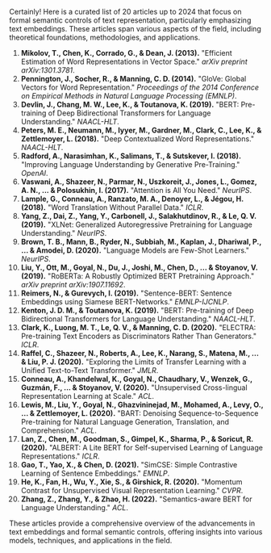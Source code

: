 Certainly! Here is a curated list of 20 articles up to 2024 that focus on formal semantic controls of text representation, particularly emphasizing text embeddings. These articles span various aspects of the field, including theoretical foundations, methodologies, and applications.

1. **Mikolov, T., Chen, K., Corrado, G., & Dean, J. (2013).** "Efficient Estimation of Word Representations in Vector Space." *arXiv preprint arXiv:1301.3781*.
2. **Pennington, J., Socher, R., & Manning, C. D. (2014).** "GloVe: Global Vectors for Word Representation." *Proceedings of the 2014 Conference on Empirical Methods in Natural Language Processing (EMNLP)*.
3. **Devlin, J., Chang, M. W., Lee, K., & Toutanova, K. (2019).** "BERT: Pre-training of Deep Bidirectional Transformers for Language Understanding." *NAACL-HLT*.
4. **Peters, M. E., Neumann, M., Iyyer, M., Gardner, M., Clark, C., Lee, K., & Zettlemoyer, L. (2018).** "Deep Contextualized Word Representations." *NAACL-HLT*.
5. **Radford, A., Narasimhan, K., Salimans, T., & Sutskever, I. (2018).** "Improving Language Understanding by Generative Pre-Training." *OpenAI*.
6. **Vaswani, A., Shazeer, N., Parmar, N., Uszkoreit, J., Jones, L., Gomez, A. N., ... & Polosukhin, I. (2017).** "Attention is All You Need." *NeurIPS*.
7. **Lample, G., Conneau, A., Ranzato, M. A., Denoyer, L., & Jégou, H. (2018).** "Word Translation Without Parallel Data." *ICLR*.
8. **Yang, Z., Dai, Z., Yang, Y., Carbonell, J., Salakhutdinov, R., & Le, Q. V. (2019).** "XLNet: Generalized Autoregressive Pretraining for Language Understanding." *NeurIPS*.
9. **Brown, T. B., Mann, B., Ryder, N., Subbiah, M., Kaplan, J., Dhariwal, P., ... & Amodei, D. (2020).** "Language Models are Few-Shot Learners." *NeurIPS*.
10. **Liu, Y., Ott, M., Goyal, N., Du, J., Joshi, M., Chen, D., ... & Stoyanov, V. (2019).** "RoBERTa: A Robustly Optimized BERT Pretraining Approach." *arXiv preprint arXiv:1907.11692*.
11. **Reimers, N., & Gurevych, I. (2019).** "Sentence-BERT: Sentence Embeddings using Siamese BERT-Networks." *EMNLP-IJCNLP*.
12. **Kenton, J. D. M., & Toutanova, K. (2019).** "BERT: Pre-training of Deep Bidirectional Transformers for Language Understanding." *NAACL-HLT*.
13. **Clark, K., Luong, M. T., Le, Q. V., & Manning, C. D. (2020).** "ELECTRA: Pre-training Text Encoders as Discriminators Rather Than Generators." *ICLR*.
14. **Raffel, C., Shazeer, N., Roberts, A., Lee, K., Narang, S., Matena, M., ... & Liu, P. J. (2020).** "Exploring the Limits of Transfer Learning with a Unified Text-to-Text Transformer." *JMLR*.
15. **Conneau, A., Khandelwal, K., Goyal, N., Chaudhary, V., Wenzek, G., Guzmán, F., ... & Stoyanov, V. (2020).** "Unsupervised Cross-lingual Representation Learning at Scale." *ACL*.
16. **Lewis, M., Liu, Y., Goyal, N., Ghazvininejad, M., Mohamed, A., Levy, O., ... & Zettlemoyer, L. (2020).** "BART: Denoising Sequence-to-Sequence Pre-training for Natural Language Generation, Translation, and Comprehension." *ACL*.
17. **Lan, Z., Chen, M., Goodman, S., Gimpel, K., Sharma, P., & Soricut, R. (2020).** "ALBERT: A Lite BERT for Self-supervised Learning of Language Representations." *ICLR*.
18. **Gao, T., Yao, X., & Chen, D. (2021).** "SimCSE: Simple Contrastive Learning of Sentence Embeddings." *EMNLP*.
19. **He, K., Fan, H., Wu, Y., Xie, S., & Girshick, R. (2020).** "Momentum Contrast for Unsupervised Visual Representation Learning." *CVPR*.
20. **Zhang, Z., Zhang, Y., & Zhao, H. (2022).** "Semantics-aware BERT for Language Understanding." *ACL*.

These articles provide a comprehensive overview of the advancements in text embeddings and formal semantic controls, offering insights into various models, techniques, and applications in the field.